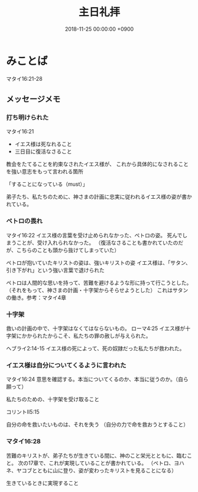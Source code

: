 ﻿---
layout: post
title:  主日礼拝
date:   2018-11-25 00:00:00 +0900
categories: jekyll update
tags:
- jekyll
---

# みことば
マタイ16:21-28

## メッセージメモ
### 打ち明けられた
マタイ16:21
- イエス様は死なれること
- 三日目に復活なさること

教会をたてることを約束なされたイエス様が、
これから具体的になされることを強い意志をもって言われる箇所

「することになっている（must）」

弟子たち、私たちのために、神さまの計画に忠実に従われるイエス様の姿が書かれている。

### ペトロの畏れ
マタイ16:22
イエス様の言葉を受け止められなかった、ペトロの姿。
死んでしまうことが、受け入れられなかった。
（復活なさることも書かれていたのだが、こちらのことも頭から抜けてしまっていた）

ペトロが抱いていたキリストの姿は、強いキリストの姿
イエス様は、「サタン、引き下がれ」という強い言葉で退けられた

ペトロは人間的な思いを持って、苦難を避けるような形に持って行こうとした。
（それをもって、神さまの計画・十字架からそらせようとした）
これはサタンの働き。参考：マタイ4章

### 十字架
救いの計画の中で、十字架はなくてはならないもの。
ローマ4:25
イエス様が十字架にかかられたからこそ、私たちの罪の赦しが与えられた。

ヘブライ2:14-15
イエス様の死によって、死の奴隷だった私たちが救われた。

### イエス様は自分についてくるように言われた
マタイ16:24
意思を確認する。本当についてくるのか、本当に従うのか。（自ら願って）

私たちのための、十字架を受け取ること

コリントⅡ5:15

自分の命を救いたいものは、それを失う
（自分の力で命を救おうとすること）

### マタイ16:28
苦難のキリストが、弟子たちが生きている間に、神のこと栄光とともに、臨むこと。
次の17章で、これが実現していることが書かれている。
（ペトロ、ヨハネ、ヤコブとともに山に登り、姿が変わったキリストを見ることになる）

生きているときに実現すること

